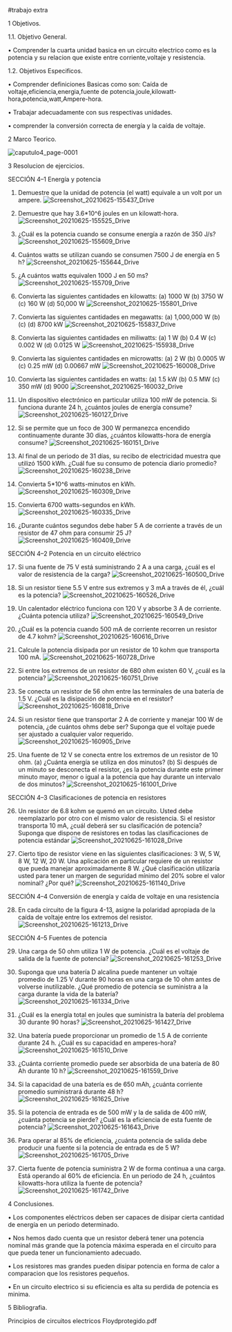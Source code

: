 
#trabajo extra

1 Objetivos.

1.1. Objetivo General.

• Comprender la cuarta unidad basica en un circuito electrico como es la potencia y su relacion que existe entre corriente,voltaje y resistencia.

1.2. Objetivos Especificos.

• Comprender definiciones Basicas como son: Caída de voltaje,eficiencia,energia,fuente de potencia,joule,kilowatt-hora,potencia,watt,Ampere-hora.

• Trabajar adecuadamente con sus respectivas unidades.

• comprender  la conversión correcta de energía y la caída de voltaje.

2 Marco Teorico.

![caputulo4_page-0001](https://user-images.githubusercontent.com/86451564/123385019-b4ade400-d55a-11eb-8cd6-48e717b30ba3.jpg)

3 Resolucion de ejercicios.

SECCIÓN 4–1 Energía y potencia

1. Demuestre que la unidad de potencia (el watt) equivale a un volt por un ampere.
![Screenshot_20210625-155437_Drive](https://user-images.githubusercontent.com/86451564/123487672-05155800-d5d4-11eb-9a35-167f82404f2e.jpg)

2. Demuestre que hay 3.6*10^6 joules en un kilowatt-hora.
![Screenshot_20210625-155525_Drive](https://user-images.githubusercontent.com/86451564/123487867-60dfe100-d5d4-11eb-9c6a-b84b3b3a09ef.jpg)

3. ¿Cuál es la potencia cuando se consume energía a razón de 350 J/s?
![Screenshot_20210625-155609_Drive](https://user-images.githubusercontent.com/86451564/123487934-84a32700-d5d4-11eb-87cd-0f3211c0f41f.jpg)

4. Cuántos watts se utilizan cuando se consumen 7500 J de energía en 5 h?
![Screenshot_20210625-155644_Drive](https://user-images.githubusercontent.com/86451564/123488015-b916e300-d5d4-11eb-8102-572e07d5df4f.jpg)

5. ¿A cuántos watts equivalen 1000 J en 50 ms?
![Screenshot_20210625-155709_Drive](https://user-images.githubusercontent.com/86451564/123488086-d64bb180-d5d4-11eb-8a5f-2b2a58683bc9.jpg)

6. Convierta las siguientes cantidades en kilowatts:
(a) 1000 W (b) 3750 W (c) 160 W (d) 50,000 W
![Screenshot_20210625-155801_Drive](https://user-images.githubusercontent.com/86451564/123488188-02673280-d5d5-11eb-9870-d72807c9eeae.jpg)

7. Convierta las siguientes cantidades en megawatts:
(a) 1,000,000 W (b) (c) (d) 8700 kW
![Screenshot_20210625-155837_Drive](https://user-images.githubusercontent.com/86451564/123488281-34789480-d5d5-11eb-8cae-9caab302d51e.jpg)

8. Convierta las siguientes cantidades en miliwatts:
(a) 1 W (b) 0.4 W (c) 0.002 W (d) 0.0125 W
![Screenshot_20210625-155938_Drive](https://user-images.githubusercontent.com/86451564/123488371-6c7fd780-d5d5-11eb-9148-f4474b434937.jpg)

9. Convierta las siguientes cantidades en microwatts:
(a) 2 W (b) 0.0005 W (c) 0.25 mW (d) 0.00667 mW
![Screenshot_20210625-160008_Drive](https://user-images.githubusercontent.com/86451564/123488538-bd8fcb80-d5d5-11eb-8a89-18a208a081a2.jpg)

10. Convierta las siguientes cantidades en watts:
(a) 1.5 kW (b) 0.5 MW (c) 350 mW (d) 9000
 ![Screenshot_20210625-160032_Drive](https://user-images.githubusercontent.com/86451564/123488567-d00a0500-d5d5-11eb-8743-ab3978815d84.jpg)

11. Un dispositivo electrónico en particular utiliza 100 mW de potencia. Si funciona durante 24 h, ¿cuántos joules de energía consume?
![Screenshot_20210625-160127_Drive](https://user-images.githubusercontent.com/86451564/123488620-eb751000-d5d5-11eb-993c-b9bbfb6879b9.jpg)

12. Si se permite que un foco de 300 W permanezca encendido continuamente durante 30 días, ¿cuántos kilowatts-hora de energía consume?
![Screenshot_20210625-160151_Drive](https://user-images.githubusercontent.com/86451564/123488733-18c1be00-d5d6-11eb-8cb9-51743f565a77.jpg)

13. Al final de un periodo de 31 días, su recibo de electricidad muestra que utilizó 1500 kWh. ¿Cuál fue su consumo de potencia diario promedio?
![Screenshot_20210625-160238_Drive](https://user-images.githubusercontent.com/86451564/123488783-37c05000-d5d6-11eb-9494-267ed43405a7.jpg)

14. Convierta 5*10^6 watts-minutos en kWh.
![Screenshot_20210625-160309_Drive](https://user-images.githubusercontent.com/86451564/123488937-9685c980-d5d6-11eb-844d-0e9ab28d031c.jpg)

15. Convierta 6700 watts-segundos en kWh.
![Screenshot_20210625-160335_Drive](https://user-images.githubusercontent.com/86451564/123488996-b3220180-d5d6-11eb-8920-2dd2f5e49072.jpg)

16. ¿Durante cuántos segundos debe haber 5 A de corriente a través de un resistor de 47 ohm para consumir 25 J?
![Screenshot_20210625-160409_Drive](https://user-images.githubusercontent.com/86451564/123489112-e795bd80-d5d6-11eb-8084-120201b0a166.jpg)

SECCIÓN 4–2 Potencia en un circuito eléctrico

17. Si una fuente de 75 V está suministrando 2 A a una carga, ¿cuál es el valor de resistencia de la carga?
![Screenshot_20210625-160500_Drive](https://user-images.githubusercontent.com/86451564/123489258-2cb9ef80-d5d7-11eb-9af6-15f7b78715d5.jpg)

18. Si un resistor tiene 5.5 V entre sus extremos y 3 mA a través de él, ¿cuál es la potencia?
![Screenshot_20210625-160526_Drive](https://user-images.githubusercontent.com/86451564/123489309-49562780-d5d7-11eb-9e4a-3343cb294533.jpg)

19. Un calentador eléctrico funciona con 120 V y absorbe 3 A de corriente. ¿Cuánta potencia utiliza?
![Screenshot_20210625-160549_Drive](https://user-images.githubusercontent.com/86451564/123489376-70145e00-d5d7-11eb-8c0d-e6de3f2346ed.jpg)

20. ¿Cuál es la potencia cuando 500 mA de corriente recorren un resistor de 4.7 kohm?
![Screenshot_20210625-160616_Drive](https://user-images.githubusercontent.com/86451564/123489675-18c2bd80-d5d8-11eb-8bea-fe8b807aa0e6.jpg)

21. Calcule la potencia disipada por un resistor de 10 kohm que transporta 100 mA.
![Screenshot_20210625-160728_Drive](https://user-images.githubusercontent.com/86451564/123489738-40b22100-d5d8-11eb-9bae-dd4a5bd752c4.jpg)

22. Si entre los extremos de un resistor de 680 ohm existen 60 V, ¿cuál es la potencia?
![Screenshot_20210625-160751_Drive](https://user-images.githubusercontent.com/86451564/123489781-56274b00-d5d8-11eb-894a-679ded8fcf25.jpg)

23. Se conecta un resistor de 56 ohm entre las terminales de una batería de 1.5 V. ¿Cuál es la disipación de potencia en el resistor?
![Screenshot_20210625-160818_Drive](https://user-images.githubusercontent.com/86451564/123489835-7951fa80-d5d8-11eb-8fca-77c85e3c3890.jpg)

24. Si un resistor tiene que transportar 2 A de corriente y manejar 100 W de potencia, ¿de cuántos ohms debe ser? Suponga que el voltaje puede ser ajustado a cualquier valor requerido.
![Screenshot_20210625-160905_Drive](https://user-images.githubusercontent.com/86451564/123489897-97b7f600-d5d8-11eb-923c-97c02457679d.jpg)

25. Una fuente de 12 V se conecta entre los extremos de un resistor de 10 ohm.
(a) ¿Cuánta energía se utiliza en dos minutos?
(b) Si después de un minuto se desconecta el resistor, ¿es la potencia durante este primer minuto mayor, menor o igual a la potencia que hay durante un intervalo de dos minutos?
![Screenshot_20210625-161001_Drive](https://user-images.githubusercontent.com/86451564/123489951-bae2a580-d5d8-11eb-8bab-8a1c368c46ef.jpg)

SECCIÓN 4–3 Clasificaciones de potencia en resistores

26. Un resistor de 6.8 kohm se quemó en un circuito. Usted debe reemplazarlo por otro con el mismo valor de resistencia. Si el resistor transporta 10 mA, ¿cuál deberá ser su clasificación de potencia? Suponga que dispone de resistores en todas las clasificaciones de potencia estándar
![Screenshot_20210625-161028_Drive](https://user-images.githubusercontent.com/86451564/123490008-e06faf00-d5d8-11eb-9886-ad15ad736ed0.jpg)

27. Cierto tipo de resistor viene en las siguientes clasificaciones: 3 W, 5 W, 8 W, 12 W, 20 W. Una aplicación en particular requiere de un resistor que pueda manejar aproximadamente 8 W. ¿Qué clasificación utilizaría usted para tener un margen de seguridad mínimo del 20% sobre el valor nominal? ¿Por qué?
![Screenshot_20210625-161140_Drive](https://user-images.githubusercontent.com/86451564/123490053-f7ae9c80-d5d8-11eb-9099-a2e75d8f4a84.jpg)

SECCIÓN 4–4 Conversión de energía y caída de voltaje en una resistencia

28. En cada circuito de la figura 4-13, asigne la polaridad apropiada de la caída de voltaje entre los extremos del resistor.
![Screenshot_20210625-161213_Drive](https://user-images.githubusercontent.com/86451564/123490139-1dd43c80-d5d9-11eb-8eb8-d804fd226e6d.jpg)

SECCIÓN 4–5 Fuentes de potencia

29. Una carga de 50 ohm utiliza 1 W de potencia. ¿Cuál es el voltaje de salida de la fuente de potencia?
![Screenshot_20210625-161253_Drive](https://user-images.githubusercontent.com/86451564/123490184-37758400-d5d9-11eb-8d65-17f4d0a8a898.jpg)

30. Suponga que una batería D alcalina puede mantener un voltaje promedio de 1.25 V durante 90 horas en una carga de 10 ohm antes de volverse inutilizable. ¿Qué promedio de potencia se suministra a la carga durante la vida de la batería?
![Screenshot_20210625-161334_Drive](https://user-images.githubusercontent.com/86451564/123490258-52e08f00-d5d9-11eb-8a88-e1704baae77c.jpg)

31. ¿Cuál es la energía total en joules que suministra la batería del problema 30 durante 90 horas?
![Screenshot_20210625-161427_Drive](https://user-images.githubusercontent.com/86451564/123490302-63910500-d5d9-11eb-82ef-5acf7db216a3.jpg)

32. Una batería puede proporcionar un promedio de 1.5 A de corriente durante 24 h. ¿Cuál es su capacidad en amperes-hora?
![Screenshot_20210625-161510_Drive](https://user-images.githubusercontent.com/86451564/123490335-74417b00-d5d9-11eb-8891-675ec5e8e44a.jpg)

33. ¿Cuánta corriente promedio puede ser absorbida de una batería de 80 Ah durante 10 h?
![Screenshot_20210625-161559_Drive](https://user-images.githubusercontent.com/86451564/123490393-8c18ff00-d5d9-11eb-9d21-b286acd31bb6.jpg)

34. Si la capacidad de una batería es de 650 mAh, ¿cuánta corriente promedio suministrará durante 48 h?
![Screenshot_20210625-161625_Drive](https://user-images.githubusercontent.com/86451564/123490418-95a26700-d5d9-11eb-94c8-5623d3133ddc.jpg)

35. Si la potencia de entrada es de 500 mW y la de salida de 400 mW, ¿cuánta potencia se pierde? ¿Cuál es la eficiencia de esta fuente de potencia?
![Screenshot_20210625-161643_Drive](https://user-images.githubusercontent.com/86451564/123490447-a226bf80-d5d9-11eb-809f-1710812c0f1a.jpg)

36. Para operar al 85% de eficiencia, ¿cuánta potencia de salida debe producir una fuente si la potencia de entrada es de 5 W?
![Screenshot_20210625-161705_Drive](https://user-images.githubusercontent.com/86451564/123490462-ad79eb00-d5d9-11eb-8805-e99e6d2ce8b3.jpg)

37. Cierta fuente de potencia suministra 2 W de forma continua a una carga. Está operando al 60% de eficiencia. En un periodo de 24 h, ¿cuántos kilowatts-hora utiliza la fuente de potencia?
![Screenshot_20210625-161742_Drive](https://user-images.githubusercontent.com/86451564/123490475-b8348000-d5d9-11eb-8d03-b304e23aef14.jpg)


4 Conclusiones.

• Los componentes eléctricos deben ser capaces de disipar cierta cantidad de energía en
un periodo determinado.

• Nos hemos dado cuenta que un resistor deberá tener una potencia nominal más grande que la potencia máxima esperada en el circuito para que pueda tener un funcionamiento adecuado.

• Los resistores mas grandes pueden disipar potencia en forma de calor a comparacion que los resistores pequeños.

• En un circuito electrico si su eficiencia es alta su perdida de potencia es minima.

5 Bibliografia.

Principios de circuitos electricos Floydprotegido.pdf

